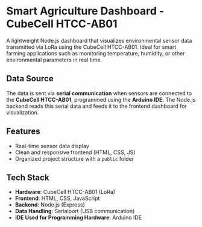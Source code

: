 # Smart Agriculture Dashboard - CubeCell HTCC-AB01

A lightweight Node.js dashboard that visualizes environmental sensor data transmitted via LoRa using the CubeCell HTCC-AB01. Ideal for smart farming applications such as monitoring temperature, humidity, or other environmental parameters in real time.

## Data Source

The data is sent via **serial communication** when sensors are connected to the **CubeCell HTCC-AB01**, programmed using the **Arduino IDE**. The Node.js backend reads this serial data and feeds it to the frontend dashboard for visualization.

## Features

- Real-time sensor data display  
- Clean and responsive frontend (HTML, CSS, JS)  
- Organized project structure with a `public` folder  

## Tech Stack

- **Hardware**: CubeCell HTCC-AB01 (LoRa)
- **Frontend**: HTML, CSS, JavaScript
- **Backend**: Node.js (Express)
- **Data Handling**: Serialport (USB communication)
- **IDE Used for Programming Hardware**: Arduino IDE


